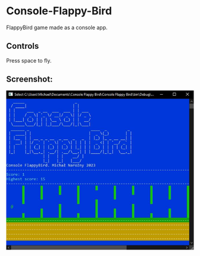 # Console-Flappy-Bird
FlappyBird game made as a console app.

## Controls
Press space to fly.

## Screenshot:
![Screenshot](https://github.com/tenshi64/Console-Flappy-Bird/blob/main/screenshot/screenshot.JPG)
